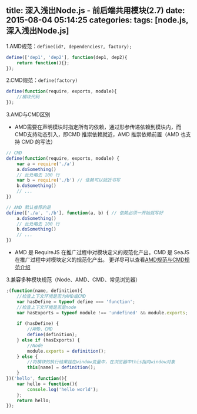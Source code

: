 title: 深入浅出Node.js - 前后端共用模块(2.7)
date: 2015-08-04 05:14:25
categories:
tags: [node.js, 深入浅出Node.js]
---

1.AMD规范：`define(id?, dependencies?, factory);`
```javascript
define(['dep1', 'dep2'], function(dep1, dep2){
    return function(){};
});

```

2.CMD规范：`define(factory)`
```javascript
define(function(require, exports, module){
    //模块代码
});

```

3.AMD与CMD区别
- AMD需要在声明模块时指定所有的依赖，通过形参传递依赖到模块内，而CMD支持动态引入，即CMD 推崇依赖就近，AMD 推崇依赖前置（AMD 也支持 CMD 的写法）
```javascript
// CMD
define(function(require, exports, module) {
    var a = require('./a')
    a.doSomething()
    // 此处略去 100 行
    var b = require('./b') // 依赖可以就近书写
    b.doSomething()
    // ...
})

// AMD 默认推荐的是
define(['./a', './b'], function(a, b) { // 依赖必须一开始就写好
    a.doSomething()
    // 此处略去 100 行
    b.doSomething()
    // ...
})
```
- AMD 是 RequireJS 在推广过程中对模块定义的规范化产出。CMD 是 SeaJS 在推广过程中对模块定义的规范化产出。
更详尽可以查看[AMD规范与CMD规范介绍](http://blog.chinaunix.net/uid-26672038-id-4112229.html)

3.兼容多种模块规范（Node、AMD、CMD、常见浏览器）
```javascript
;(function(name, definition){
    //检查上下文环境是否为AMD或CMD
    var hasDefine = typeof define === 'function';
    //检查上下文环境是否是node
    var hasExports = typeof module !== 'undefined' && module.exports;
    
    if (hasDefine) {
        //AMD、CMD
        define(definition);
    } else if (hasExports) {
        //Node
        module.exports = definition();
    } else {
        //将模块的执行结果挂在window变量中，在浏览器中this指向window对象
        this[name] = definition();
    }
})('hello', function(){
    var hello = function(){
        console.log('hello world');
    };
    return hello;
});
```